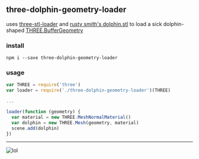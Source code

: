 ## three-dolphin-geometry-loader

uses [three-stl-loader](https://github.com/enspiral-cherubi/three-stl-loader) and [rusty smith's dolphin.stl](https://grabcad.com/library/dolphin-9) to load a sick dolphin-shaped [THREE.BufferGeometry](http://threejs.org/docs/#Reference/Core/BufferGeometry)

### install

```
npm i --save three-dolphin-geometry-loader
```

### usage

```js
var THREE = require('three')
var loader = require('./three-dolphin-geometry-loader')(THREE)

...

loader(function (geometry) {
  var material = new THREE.MeshNormalMaterial()
  var dolphin = new THREE.Mesh(geometry, material)
  scene.add(dolphin)
})
```

---

![lol](http://g.recordit.co/W4QBgDvI9N.gif)
